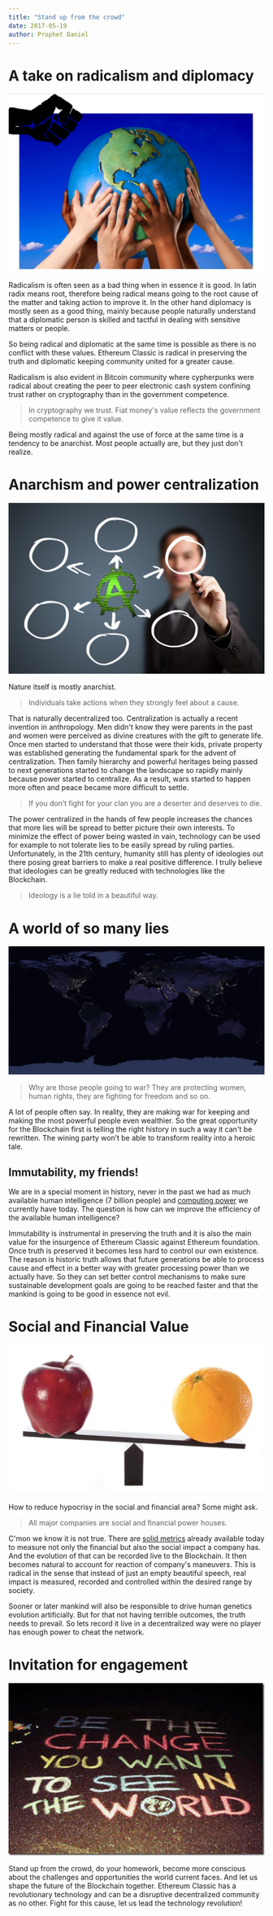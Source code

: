 ```yaml
---
title: "Stand up from the crowd"
date: 2017-05-19
author: Prophet Daniel
---
```


# A take on radicalism and diplomacy
![](./JXXUxJt.png)

Radicalism is often seen as a bad thing when in essence it is good. In latin radix means root, therefore being radical means going to the root cause of the matter and taking action to improve it. In the other hand diplomacy is mostly seen as a good thing, mainly because people naturally understand that a diplomatic person is skilled and tactful in dealing with sensitive matters or people.

So being radical and diplomatic at the same time is possible as there is no conflict with these values.
Ethereum Classic is radical in preserving the truth and diplomatic keeping community united for a greater cause.

Radicalism is also evident in Bitcoin community where cypherpunks were radical about creating the peer to peer electronic cash system confining trust rather on cryptography than in the government competence.

> In cryptography we trust.
> Fiat money's value reflects the government competence to give it value.

Being mostly radical and against the use of force at the same time is a tendency to be anarchist. Most people actually are, but they just don't realize.

# Anarchism and power centralization
![](./BfSRI0w.jpg)

Nature itself is mostly anarchist.

>Individuals take actions when they strongly feel about a cause.

That is naturally decentralized too. Centralization is actually a recent invention in anthropology. Men didn't know they were parents in the past and women were perceived as divine creatures with the gift to generate life. Once men started to understand that those were their kids, private property was established generating the fundamental spark for the advent of centralization.
Then family hierarchy and powerful heritages being passed to next generations started to change the landscape so rapidly mainly because power started to centralize. As a result, wars started to happen more often and peace became more difficult to settle.

>If you don’t fight for your clan you are a deserter and deserves to die.

The power centralized in the hands of few people increases the chances that more lies will be spread to better picture their own interests.
To minimize the effect of power being wasted in vain, technology can be used for example to not tolerate lies to be easily spread by ruling parties. Unfortunately, in the 21th century, humanity still has plenty of ideologies out there posing great barriers to make a real positive difference. I trully believe that ideologies can be greatly reduced with technologies like the Blockchain.

>Ideology is a lie told in a beautiful way.

# A world of so many lies
![](./tUIZnoN.jpg?1)

>Why are those people going to war?
>They are protecting women, human rights, they are fighting for freedom and so on.

A lot of people often say. In reality, they are making war for keeping and making the most powerful people even wealthier.
So the great opportunity for the Blockchain first is telling the right history in such a way it can't be rewritten. The wining party won’t be able to transform reality into a heroic tale.

## Immutability, my friends!

We are in a special moment in history, never in the past we had as much available human intelligence (7 billion people) and [computing power](https://www.linkedin.com/pulse/value-moonshot-meg-whitman?trk=v-feed&lipi=urn%3Ali%3Apage%3Ad_flagship3_feed%3BnKt6GN0Wx6J6a%2FMgxQiq%2Bw%3D%3D) we currently have today. The question is how can we improve the efficiency of the available human intelligence?

Immutability is instrumental in preserving the truth and it is also the main value for the insurgence of Ethereum Classic against Ethereum foundation. Once truth is preserved it becomes less hard to control our own existence. The reason is historic truth allows that future generations be able to process cause and effect in a better way with greater processing power than we actually have. So they can set better control mechanisms to make sure sustainable development goals are going to be reached faster and that the mankind is going to be good in essence not evil.

# Social and Financial Value
![](./EQokQ8z.png)

How to reduce hypocrisy in the social and financial area? Some might ask.

>All major companies are social and financial power houses.

C'mon we know it is not true. There are [solid metrics](http://mypad.northampton.ac.uk/cceg) already available today to measure not only the financial but also the social impact a company has. And the evolution of that can be recorded live to the Blockchain. It then becomes natural to account for reaction of company's maneuvers. This is radical in the sense that instead of just an empty beautiful speech, real impact is measured, recorded and controlled within the desired range by society.

Sooner or later mankind will also be responsible to drive human genetics evolution artificially. But for that not having terrible outcomes, the truth needs to prevail. So lets record it live in a decentralized way were no player has enough power to cheat the network.


# Invitation for engagement
![](./yYh5PmL.jpg?1)

Stand up from the crowd, do your homework, become more conscious about the challenges and opportunities the world current faces. And let us shape the future of the Blockchain together. Ethereum Classic has a revolutionary technology and can be a disruptive decentralized community as no other. Fight for this cause, let us lead the technology revolution!